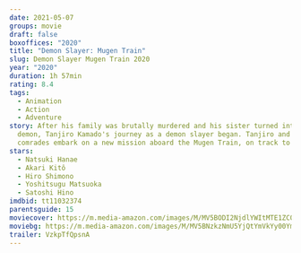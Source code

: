 ```yaml
---
date: 2021-05-07
groups: movie
draft: false
boxoffices: "2020"
title: "Demon Slayer: Mugen Train"
slug: Demon Slayer Mugen Train 2020
year: "2020"
duration: 1h 57min
rating: 8.4
tags:
  - Animation
  - Action
  - Adventure
story: After his family was brutally murdered and his sister turned into a
  demon, Tanjiro Kamado's journey as a demon slayer began. Tanjiro and his
  comrades embark on a new mission aboard the Mugen Train, on track to despair.
stars:
  - Natsuki Hanae
  - Akari Kitô
  - Hiro Shimono
  - Yoshitsugu Matsuoka
  - Satoshi Hino
imdbid: tt11032374
parentsguide: 15
moviecover: https://m.media-amazon.com/images/M/MV5BODI2NjdlYWItMTE1ZC00YzI2LTlhZGQtNzE3NzA4MWM0ODYzXkEyXkFqcGdeQXVyNjU1OTg4OTM@._V1_FMjpg_UY853_.jpg
moviebg: https://m.media-amazon.com/images/M/MV5BNzkzNmU5YjQtYmVkYy00YmU2LWI3NDMtYjY4ODI5MGRmY2IzXkEyXkFqcGdeQXVyNzM3NDY3OTA@._V1_FMjpg_UX1280_.jpg
trailer: VzkpTfQpsnA
---
```

